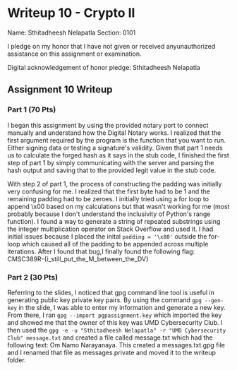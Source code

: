 Writeup 10 - Crypto II
=====

Name: Sthitadheesh Nelapatla
Section: 0101

I pledge on my honor that I have not given or received anyunauthorized assistance on this assignment or examination.

Digital acknowledgement of honor pledge: Sthitadheesh Nelapatla

## Assignment 10 Writeup

### Part 1 (70 Pts)

I began this assignment by using the provided notary port to connect manually and understand how the Digital Notary works. I realized that the first argument required by the program is the function that you want to run. Either signing data or testing a signature's validity. Given that part 1 needs us to calculate the forged hash as it says in the stub code, I finished the first step of part 1 by simply communicating with the server and parsing the hash output and saving that to the provided legit value in the stub code. 

With step 2 of part 1, the process of constructing the padding was initially very confusing for me. I realized that the first byte had to be 1 and the remaining padding had to be zeroes. I initially tried using a for loop to append \x00 based on my calculations but that wasn't working for me (most probably because I don't understand the inclusivity of Python's range function). I found a way to generate a string of repeated substrings using the integer multiplication operator on Stack Overflow and used it. I had initial issues because I placed the inital ```padding = '\x80'``` outside the for-loop which caused all of the padding to be appended across multiple iterations. After I found that bug,I finally found the following flag: CMSC389R-{i_still_put_the_M_between_the_DV} 

### Part 2 (30 Pts)

Referring to the slides, I noticed that gpg command line tool is useful in generating public key private key pairs. By using the command ```gpg --gen-key``` in the slide, I was able to enter my information and generate a new key. From there, I ran ``` gpg --import pgpassignment.key ``` which imported the key and showed me that the owner of this key was UMD Cybersecurity Club. I then used the ```gpg -e -u "Sthitadheesh Nelapatla" -r "UMD Cybersecurity Club" message.txt``` and created a file called message.txt which had the following text: Om Namo Narayanaya. This created a messages.txt.gpg file and I renamed that file as messages.private and moved it to the writeup folder. 


